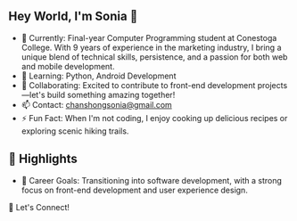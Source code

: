 ## Hey World, I'm Sonia 👋

- 🔭 Currently: Final-year Computer Programming student at Conestoga College.
      With 9 years of experience in the marketing industry, I bring a unique blend of technical skills, persistence, and a passion for both web and mobile development.
- 🌱 Learning: Python, Android Development 
- 👯 Collaborating: Excited to contribute to front-end development projects—let's build something amazing together!
- 📫 Contact: chanshongsonia@gmail.com
- ⚡ Fun Fact: When I'm not coding, I enjoy cooking up delicious recipes or exploring scenic hiking trails.

## 🌟 Highlights
- 🎯 Career Goals: Transitioning into software development, with a strong focus on front-end development and user experience design.

🚀 Let's Connect!
